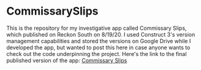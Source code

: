 # CommissarySlips
This is the repository for my investigative app called Commissary Slips, which published on Reckon South on 8/19/20. I used Construct 3's version management capabilities and stored the versions on Google Drive while I developed the app, but wanted to post this here in case anyone wants to check out the code underpinning the project.
Here's the link to the final published version of the app: [Commissary Slips](https://reckonsouth.com/how-far-does-15-stretch-behind-bars-in-alabama-find-out-at-a-virtual-prison-commissary/)
